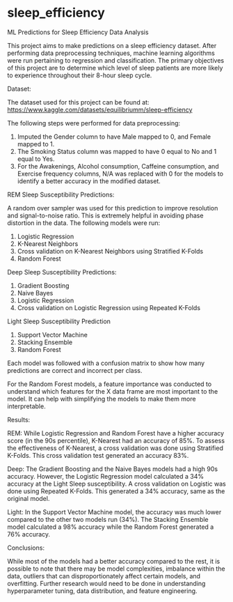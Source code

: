 # sleep_efficiency
ML Predictions for Sleep Efficiency Data Analysis

This project aims to make predictions on a sleep efficiency dataset. After performing data preprocessing techniques, machine learning algorithms were run pertaining to regression and classification. The primary objectives of this project are to determine which level of sleep patients are more likely to experience throughout their 8-hour sleep cycle.

Dataset:

The dataset used for this project can be found at:
https://www.kaggle.com/datasets/equilibriumm/sleep-efficiency

The following steps were performed for data preprocessing:
1. Imputed the Gender column to have Male mapped to 0, and Female mapped to 1.
2. The Smoking Status column was mapped to have 0 equal to No and 1 equal to Yes.
3. For the Awakenings, Alcohol consumption, Caffeine consumption, and Exercise frequency columns, N/A was replaced with 0 for the models to identify a better accuracy in the modified dataset.

REM Sleep Susceptibility Predictions:

A random over sampler was used for this prediction to improve resolution and signal-to-noise ratio. This is extremely helpful in avoiding phase distortion in the data. The following models were run:
1. Logistic Regression
2. K-Nearest Neighbors
3. Cross validation on K-Nearest Neighbors using Stratified K-Folds
4. Random Forest

Deep Sleep Susceptibility Predictions:
1. Gradient Boosting
2. Naive Bayes
3. Logistic Regression
4. Cross validation on Logistic Regression using Repeated K-Folds

Light Sleep Susceptibility Prediction
1. Support Vector Machine
2. Stacking Ensemble
3. Random Forest

Each model was followed with a confusion matrix to show how many predictions are correct and incorrect per class.

For the Random Forest models, a feature importance was conducted to understand which features for the X data frame are most important to the model. It can help with simplifying the models to make them more interpretable.

Results:

REM:
While Logistic Regression and Random Forest have a higher accuracy score (in the 90s percentile), K-Nearest had an accuracy of 85%. To assess the effectiveness of K-Nearest, a cross validation was done using Stratified K-Folds. This cross validation test generated an accuracy 83%.

Deep:
The Gradient Boosting and the Naive Bayes models had a high 90s accuracy. However, the Logistic Regression model calculated a 34% accuracy at the Light Sleep susceptibility. A cross validation on Logistic was done using Repeated K-Folds. This generated a 34% accuracy, same as the original model.

Light:
In the Support Vector Machine model, the accuracy was much lower compared to the other two models run (34%). The Stacking Ensemble model calculated a 98% accuracy while the Random Forest generated a 76% accuracy.

Conclusions:

While most of the models had a better accuracy compared to the rest, it is possible to note that there may be model complexities, imbalance within the data, outliers that can disproportionately affect certain models, and overfitting. Further research would need to be done in understanding hyperparameter tuning, data distribution, and feature engineering.  
